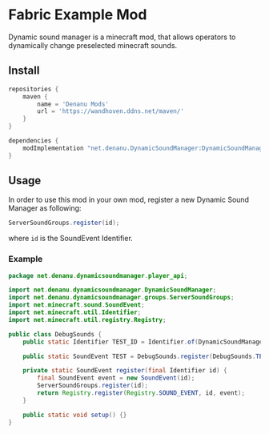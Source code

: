 # Fabric Example Mod

Dynamic sound manager is a minecraft mod, that allows operators to dynamically change preselected minecraft sounds.

## Install

``` gradle
repositories {
    maven {
        name = 'Denanu Mods'
        url = 'https://wandhoven.ddns.net/maven/'
    }
}

dependencies {
    modImplementation "net.denanu.DynamicSoundManager:DynamicSoundManager-<Minecraft_Version>:<StoppableSound_version>"
}
```

## Usage

In order to use this mod in your own mod, register a new Dynamic Sound Manager as following:
``` java
ServerSoundGroups.register(id);
```
where ```id``` is the SoundEvent Identifier.

### Example
``` java
package net.denanu.dynamicsoundmanager.player_api;

import net.denanu.dynamicsoundmanager.DynamicSoundManager;
import net.denanu.dynamicsoundmanager.groups.ServerSoundGroups;
import net.minecraft.sound.SoundEvent;
import net.minecraft.util.Identifier;
import net.minecraft.util.registry.Registry;

public class DebugSounds {
	public static Identifier TEST_ID = Identifier.of(DynamicSoundManager.MOD_ID, "test");

	public static SoundEvent TEST = DebugSounds.register(DebugSounds.TEST_ID);

	private static SoundEvent register(final Identifier id) {
		final SoundEvent event = new SoundEvent(id);
		ServerSoundGroups.register(id);
		return Registry.register(Registry.SOUND_EVENT, id, event);
	}

	public static void setup() {}
}
```

